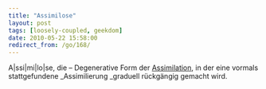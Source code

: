 ```yaml
---
title: "Assimilose"
layout: post
tags: [loosely-coupled, geekdom]
date: 2010-05-22 15:58:00
redirect_from: /go/168/
---
```


A|ssi|mi|lo|se, die – Degenerative Form der [Assimilation](http://de.wikipedia.org/wiki/Assimilation), in der eine vormals stattgefundene _Assimilierung _graduell rückgängig gemacht wird.